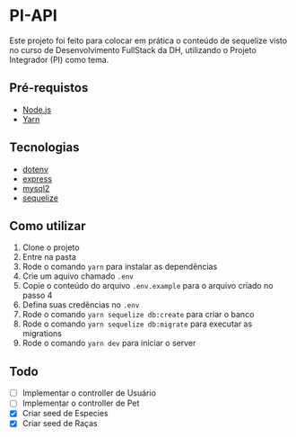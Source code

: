 # PI-API

Este projeto foi feito para colocar em prática o conteúdo de sequelize visto no curso de Desenvolvimento FullStack da DH, utilizando o Projeto Integrador (PI) como tema.

## Pré-requistos

- [Node.js](https://nodejs.org/)
- [Yarn](https://yarnpkg.com/)

## Tecnologias

- [dotenv](https://github.com/motdotla/dotenv)
- [express](https://github.com/expressjs/express)
- [mysql2](https://github.com/sidorares/node-mysql2)
- [sequelize](https://github.com/sequelize/sequelize)

## Como utilizar

1. Clone o projeto
2. Entre na pasta
3. Rode o comando `yarn` para instalar as dependências
4. Crie um aquivo chamado `.env`
5. Copie o conteúdo do arquivo `.env.example` para o arquivo criado no passo 4
6. Defina suas credências no `.env`
7. Rode o comando `yarn sequelize db:create` para criar o banco
8. Rode o comando `yarn sequelize db:migrate` para executar as migrations
9. Rode o comando `yarn dev` para iniciar o server

## Todo

- [ ] Implementar o controller de Usuário
- [ ] Implementar o controller de Pet
- [x] Criar seed de Especies
- [x] Criar seed de Raças
